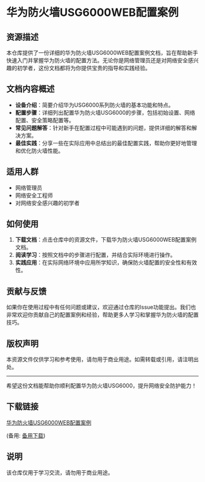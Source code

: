 # 华为防火墙USG6000WEB配置案例

## 资源描述

本仓库提供了一份详细的华为防火墙USG6000WEB配置案例文档，旨在帮助新手快速入门并掌握华为防火墙的配置方法。无论你是网络管理员还是对网络安全感兴趣的初学者，这份文档都将为你提供宝贵的指导和实践经验。

## 文档内容概述

- **设备介绍**：简要介绍华为USG6000系列防火墙的基本功能和特点。
- **配置步骤**：详细列出配置华为防火墙USG6000的步骤，包括初始设置、网络配置、安全策略配置等。
- **常见问题解答**：针对新手在配置过程中可能遇到的问题，提供详细的解答和解决方案。
- **最佳实践**：分享一些在实际应用中总结出的最佳配置实践，帮助你更好地管理和优化防火墙性能。

## 适用人群

- 网络管理员
- 网络安全工程师
- 对网络安全感兴趣的初学者

## 如何使用

1. **下载文档**：点击仓库中的资源文件，下载华为防火墙USG6000WEB配置案例文档。
2. **阅读学习**：按照文档中的步骤进行配置，并结合实际环境进行操作。
3. **实践应用**：在实际网络环境中应用所学知识，确保防火墙配置的安全性和有效性。

## 贡献与反馈

如果你在使用过程中有任何问题或建议，欢迎通过仓库的Issue功能提出。我们也非常欢迎你贡献自己的配置案例和经验，帮助更多人学习和掌握华为防火墙的配置技巧。

## 版权声明

本资源文件仅供学习和参考使用，请勿用于商业用途。如需转载或引用，请注明出处。

---

希望这份文档能帮助你顺利配置华为防火墙USG6000，提升网络安全防护能力！

## 下载链接
[华为防火墙USG6000WEB配置案例](https://pan.quark.cn/s/9b87fad30f1f) 

(备用: [备用下载](https://pan.baidu.com/s/1Uh_mYmPUEXkzBlizWQy69Q?pwd=1234))

## 说明

该仓库仅用于学习交流，请勿用于商业用途。

